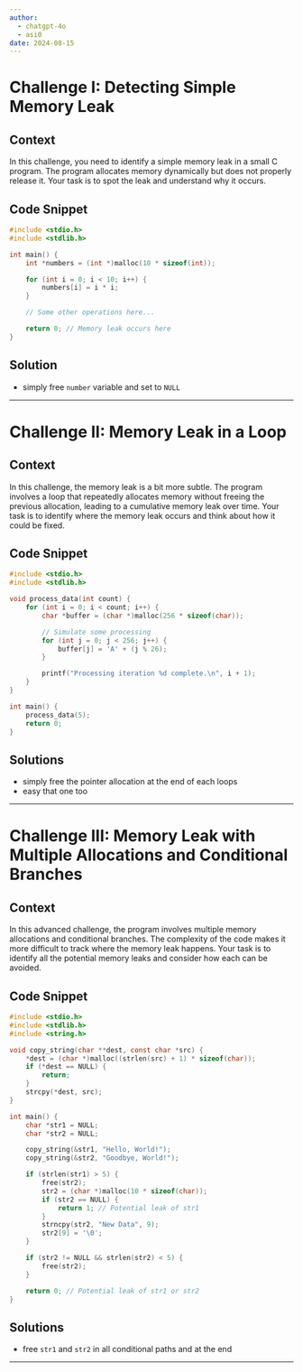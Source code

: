 ```yaml
---
author:
  - chatgpt-4o
  - asi0
date: 2024-08-15
---
```


# Challenge I: Detecting Simple Memory Leak

## Context

In this challenge, you need to identify a simple memory leak in a small C program. The program allocates memory dynamically but does not properly release it. Your task is to spot the leak and understand why it occurs.

## Code Snippet

```c
#include <stdio.h>
#include <stdlib.h>

int main() {
    int *numbers = (int *)malloc(10 * sizeof(int));

    for (int i = 0; i < 10; i++) {
        numbers[i] = i * i;
    }

    // Some other operations here...

    return 0; // Memory leak occurs here
}
```

## Solution

- simply free `number` variable and set to `NULL`

---

# Challenge II: Memory Leak in a Loop

## Context

In this challenge, the memory leak is a bit more subtle. The program involves a loop that repeatedly allocates memory without freeing the previous allocation, leading to a cumulative memory leak over time. Your task is to identify where the memory leak occurs and think about how it could be fixed.

## Code Snippet

```c
#include <stdio.h>
#include <stdlib.h>

void process_data(int count) {
    for (int i = 0; i < count; i++) {
        char *buffer = (char *)malloc(256 * sizeof(char));

        // Simulate some processing
        for (int j = 0; j < 256; j++) {
            buffer[j] = 'A' + (j % 26);
        }

        printf("Processing iteration %d complete.\n", i + 1);
    }
}

int main() {
    process_data(5);
    return 0;
}
```

## Solutions

- simply free the pointer allocation at the end of each loops
- easy that one too

---

# Challenge III: Memory Leak with Multiple Allocations and Conditional Branches

## Context

In this advanced challenge, the program involves multiple memory allocations and conditional branches. The complexity of the code makes it more difficult to track where the memory leak happens. Your task is to identify all the potential memory leaks and consider how each can be avoided.

## Code Snippet

```c
#include <stdio.h>
#include <stdlib.h>
#include <string.h>

void copy_string(char **dest, const char *src) {
    *dest = (char *)malloc((strlen(src) + 1) * sizeof(char));
    if (*dest == NULL) {
        return;
    }
    strcpy(*dest, src);
}

int main() {
    char *str1 = NULL;
    char *str2 = NULL;

    copy_string(&str1, "Hello, World!");
    copy_string(&str2, "Goodbye, World!");

    if (strlen(str1) > 5) {
        free(str2);
        str2 = (char *)malloc(10 * sizeof(char));
        if (str2 == NULL) {
            return 1; // Potential leak of str1
        }
        strncpy(str2, "New Data", 9);
        str2[9] = '\0';
    }

    if (str2 != NULL && strlen(str2) < 5) {
        free(str2);
    }

    return 0; // Potential leak of str1 or str2
}
```

## Solutions

- free `str1` and `str2` in all conditional paths and at the end

---
